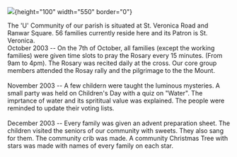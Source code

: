 ![](SCCVeronicaStRanwarSq.jpg){height="100" width="550" border="0"}

The 'U' Community of our parish is situated at St. Veronica Road and
Ranwar Square. 56 families currently reside here and its Patron is St.
Veronica.\
October 2003 -- On the 7th of October, all families (except the working
families) were given time slots to pray the Rosary every 15 minutes.
(From 9am to 4pm). The Rosary was recited daily at the cross. Our core
group members attended the Rosay rally and the pilgrimage to the the
Mount.\
\
November 2003 -- A few childern were taught the luminous mysteries. A
small party was held on Children's Day with a quiz on "Water". The
imprtance of water and its sprititual value was explained. The people
were reminded to update their voting lists.\
\
December 2003 -- Every family was given an advent preparation sheet. The
children visited the seniors of our community with sweets. They also
sang for them. The community crib was made. A community Christmas Tree
with stars was made with names of every family on each star.
